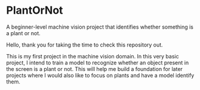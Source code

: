# PlantOrNot
A beginner-level machine vision project that identifies whether something is a plant or not.


Hello, thank you for taking the time to check this repository out. 

This is my first project in the machine vision domain. In this very basic project, I intend to train a model to recognize whether an object present in the screen is a plant or not. This will help me build a foundation for later projects where I would also like to focus on plants and have a model identify them. 
